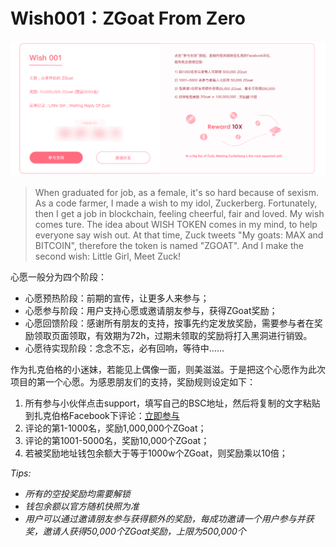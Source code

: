 # Wish001：ZGoat From Zero

![](../../.gitbook/assets/wish001-zhong-wen-.png)

> When graduated for job, as a female, it's so hard because of sexism. As a code farmer, I made a wish to my idol, Zuckerberg. Fortunately, then I get a job in blockchain, feeling cheerful, fair and loved. My wish comes ture. The idea about WISH TOKEN comes in my mind, to help everyone say wish out. At that time, Zuck tweets "My goats: MAX and BITCOIN", therefore the token is named "ZGOAT". And I make the second wish: Little Girl, Meet Zuck!

心愿一般分为四个阶段：

* 心愿预热阶段：前期的宣传，让更多人来参与；
* 心愿参与阶段：用户支持心愿或邀请朋友参与，获得ZGoat奖励；
* 心愿回馈阶段：感谢所有朋友的支持，按事先约定发放奖励，需要参与者在奖励领取页面领取，有效期为72h，过期未领取的奖励将打入黑洞进行销毁。
* 心愿待实现阶段：念念不忘，必有回响，等待中……

作为扎克伯格的小迷妹，若能见上偶像一面，则美滋滋。于是把这个心愿作为此次项目的第一个心愿。为感恩朋友们的支持，奖励规则设定如下：

1. 所有参与小伙伴点击support，填写自己的BSC地址，然后将复制的文字粘贴到扎克伯格Facebook下评论：[立即参与](http://zgoat.org)
2. 评论的第1-1000名，奖励1,000,000个ZGoat；
3. 评论的第1001-5000名，奖励10,000个ZGoat；
4. 若被奖励地址钱包余额大于等于1000w个ZGoat，则奖励乘以10倍；



_Tips:_ 

* _所有的空投奖励均需要解锁_
* _钱包余额以官方随机快照为准_
* _用户可以通过邀请朋友参与获得额外的奖励，每成功邀请一个用户参与并获奖，邀请人获得50,000个ZGoat奖励，上限为500,000个_



